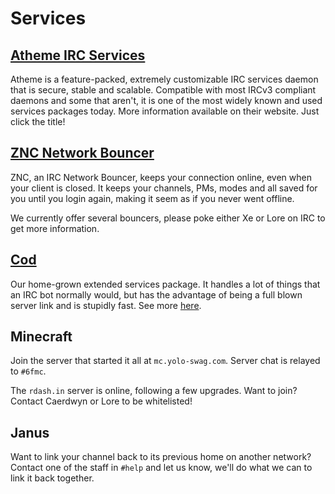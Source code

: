 # Services

## [Atheme IRC Services](http://atheme.net)

Atheme is a feature-packed, extremely customizable IRC services daemon that is 
secure, stable and scalable. Compatible with most IRCv3 compliant daemons and 
some that aren't, it is one of the most widely known and used services packages 
today. More information available on their website. Just click the title!

## [ZNC Network Bouncer](http://znc.in)

ZNC, an IRC Network Bouncer, keeps your connection online, even when your 
client is closed. It keeps your channels, PMs, modes and all saved for you 
until you login again, making it seem as if you never went offline.

We currently offer several bouncers, please poke either Xe or Lore on IRC to 
get more information.

## [Cod](http://github.com/lyska/cod)

Our home-grown extended services package. It handles a lot of things that an 
IRC bot normally would, but has the advantage of being a full blown server link 
and is stupidly fast. See more [here](cod).

## Minecraft

Join the server that started it all at `mc.yolo-swag.com`. Server chat is 
relayed to `#6fmc`. 

The `rdash.in` server is online, following a few upgrades.
Want to join? Contact Caerdwyn or Lore to be whitelisted!

## Janus

Want to link your channel back to its previous home on another network? Contact 
one of the staff in `#help` and let us know, we'll do what we can to link it 
back together.

